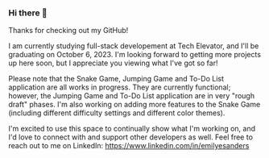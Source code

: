 ### Hi there 👋

Thanks for checking out my GitHub!

I am currently studying full-stack developement at Tech Elevator, and I'll be graduating on October 6, 2023. I'm looking forward to getting more projects up here soon, but I appreciate you viewing what I've got so far!

Please note that the Snake Game, Jumping Game and To-Do List application are all works in progress. They are currently functional; however, the Jumping Game and To-Do List application are in very "rough draft" phases. I'm also working on adding more features to the Snake Game (including different difficulty settings and different color themes).

I'm excited to use this space to continually show what I'm working on, and I'd love to connect with and support other developers as well. Feel free to reach out to me on LinkedIn: https://www.linkedin.com/in/emilyesanders

<!--
**EmilyESanders/EmilyESanders** is a ✨ _special_ ✨ repository because its `README.md` (this file) appears on your GitHub profile.

Here are some ideas to get you started:

- 🔭 I’m currently working on ...
- 🌱 I’m currently learning ...
- 👯 I’m looking to collaborate on ...
- 🤔 I’m looking for help with ...
- 💬 Ask me about ...
- 📫 How to reach me: ...
- 😄 Pronouns: ...
- ⚡ Fun fact: ...
-->
